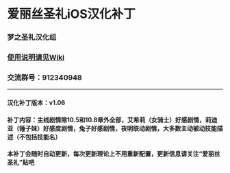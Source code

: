 # 爱丽丝圣礼iOS汉化补丁
### 梦之圣礼汉化组
### [使用说明请见Wiki](https://github.com/greenjerry/IrisMysteria/wiki)
### 交流群号：912340948

***

#### 汉化补丁版本：v1.06
#### 补丁内容：主线剧情除10.5和10.8章外全部，艾希莉（女骑士）好感剧情，莉迪亚（锤子妹）好感度剧情，兔子好感剧情，夜明联动剧情，大多数主动被动技能描述（不包括技能名）
#### 本补丁会随时自动更新，每次更新理论上不用重新配置，更新信息请关注“爱丽丝圣礼”贴吧



